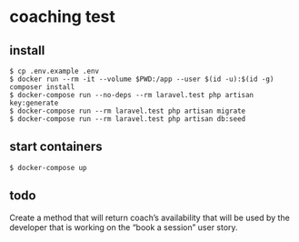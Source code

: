 # coaching test

## install
```shell
$ cp .env.example .env
$ docker run --rm -it --volume $PWD:/app --user $(id -u):$(id -g) composer install
$ docker-compose run --no-deps --rm laravel.test php artisan key:generate
$ docker-compose run --rm laravel.test php artisan migrate
$ docker-compose run --rm laravel.test php artisan db:seed
```

## start containers
```shell
$ docker-compose up
```

## todo
Create a method that will return coach’s availability that will be used by the developer that is working on the “book a session” user story.